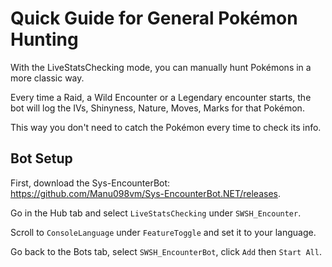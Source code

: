 # Quick Guide for General Pokémon Hunting
With the LiveStatsChecking mode, you can manually hunt Pokémons in a more classic way.

Every time a Raid, a Wild Encounter or a Legendary encounter starts, the bot will log the IVs, Shinyness, Nature, Moves, Marks for that Pokémon.

This way you don't need to catch the Pokémon every time to check its info.

## Bot Setup
First, download the Sys-EncounterBot: https://github.com/Manu098vm/Sys-EncounterBot.NET/releases.

Go in the Hub tab and select `LiveStatsChecking` under `SWSH_Encounter`.

Scroll to `ConsoleLanguage` under `FeatureToggle` and set it to your language.

Go back to the Bots tab, select `SWSH_EncounterBot`, click `Add` then `Start All`.